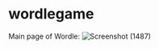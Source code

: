 # wordlegame

Main page of Wordle:
![Screenshot (1487)](https://user-images.githubusercontent.com/68156061/167307431-833eea2e-532c-4241-a430-5c1b1b7a3308.png)
